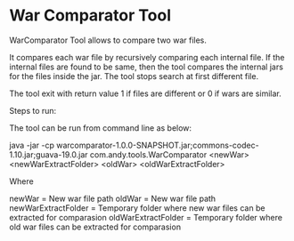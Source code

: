 # War Comparator Tool

WarComparator Tool allows to compare two war files.

It compares each war file by recursively comparing each internal file. If the internal files are found to be same, then the tool compares the internal jars for the files inside the jar.
The tool stops search at first different file. 

The tool exit with return value 1 if files are different or 0 if wars are similar.

Steps to run:

The tool can be run from command line as below:

java -jar -cp warcomparator-1.0.0-SNAPSHOT.jar;commons-codec-1.10.jar;guava-19.0.jar com.andy.tools.WarComparator &lt;newWar&gt; &lt;newWarExtractFolder&gt; &lt;oldWar&gt; &lt;oldWarExtractFolder&gt;

Where

newWar = New war file path
oldWar = New war file path
newWarExtractFolder = Temporary folder where new war files can be extracted for comparasion
oldWarExtractFolder = Temporary folder where old war files can be extracted for comparasion
